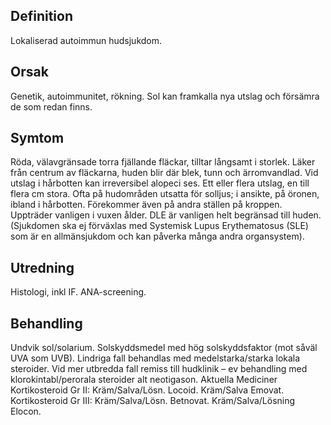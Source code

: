 ## Definition

Lokaliserad autoimmun hudsjukdom.

## Orsak

Genetik, autoimmunitet, rökning. Sol kan framkalla nya utslag och försämra de som redan finns.

## Symtom

Röda, välavgränsade torra fjällande fläckar, tilltar långsamt i storlek. Läker från centrum av fläckarna, huden blir där blek, tunn och ärromvandlad. Vid utslag i hårbotten kan irreversibel alopeci ses. Ett eller flera utslag, en till flera cm stora. Ofta på hudområden utsatta för solljus; i ansikte, på öronen, ibland i hårbotten. Förekommer även på andra ställen på kroppen. Uppträder vanligen i vuxen ålder. DLE är vanligen helt begränsad till huden. (Sjukdomen ska ej förväxlas med Systemisk Lupus Erythematosus (SLE) som är en allmänsjukdom och kan påverka många andra organsystem).

## Utredning

Histologi, inkl IF. ANA-screening.

## Behandling

Undvik sol/solarium. Solskyddsmedel med hög solskyddsfaktor (mot såväl UVA som UVB). Lindriga fall behandlas med medelstarka/starka lokala steroider. Vid mer utbredda fall remiss till hudklinik – ev behandling med klorokintabl/perorala steroider alt neotigason.
Aktuella Mediciner
Kortikosteroid Gr II: Kräm/Salva/Lösn. Locoid. Kräm/Salva Emovat.
Kortikosteroid Gr III: Kräm/Salva/Lösn. Betnovat. Kräm/Salva/Lösning Elocon.

